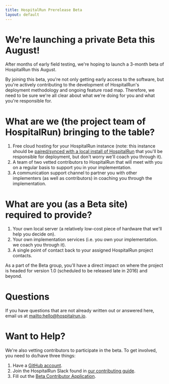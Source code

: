 ```yaml
---
title: HospitalRun Prerelease Beta
layout: default
---
```


# We're launching a private Beta this August!

After months of early field testing, we're hoping to launch a 3-month beta of HospitalRun this August.

By joining this beta, you're not only getting early access to the software, but you're actively contributing to the development of HospitalRun's deployment methodology and ongoing feature road map. Therefore, we need to be sure we're all clear about what we're doing for you and what you're responsible for.

# What are we (the project team of HospitalRun) bringing to the table?

1. Free cloud hosting for your HospitalRun instance (note: this instance should be [paired/synced with a local install of HospitalRun](/img/HospitalRun_deployment.jpeg) that you'll be responsible for deployment, but don't worry we'll coach you through it).
2. A team of two vetted contributors to HospitalRun that will meet with you on a regular basis to support you in your implementation.
3. A communication support channel to partner you with other implementers (as well as contributors) in coaching you through the implementation.

# What are you (as a Beta site) required to provide?

1. Your own local server (a relatively low-cost piece of hardware that we'll help you decide on).
2. Your own implementation services (i.e. you own your implementation. we coach you through it).
3. A single point of contact back to your assigned HospitalRun project contacts.

As a part of the Beta group, you'll have a direct impact on where the project is headed for version 1.0 (scheduled to be released late in 2016) and beyond.

# Questions

If you have questions that are not already written out or answered here, email us at <mailto:hello@hospitalrun.io>.

# Want to Help?

We're also vetting contributors to participate in the beta. To get involved, you need to do/have three things:

1. Have a [GitHub account](http://github.com).
2. Join the HospitalRun Slack found in [our contributing guide](https://github.com/hospitalrun/hospitalrun-frontend/blob/master/.github/CONTRIBUTING.md).
3. Fill out the [Beta Contributor Application](http://goo.gl/forms/kqEF8dCmSdFrQvd93).
